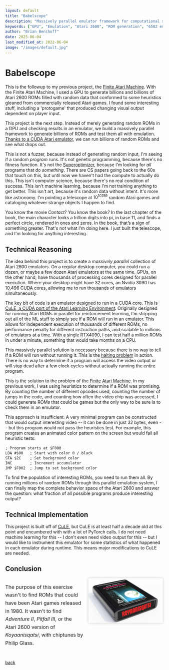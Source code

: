 ```yaml
---
layout: default
title: "Babelscope"
description: "Massively parallel emulator framework for computational space exploration"
keywords: ["GPU", "Emulation", "Atari 2600", "ROM generation", "6502 emulator", "procedural generation", "computational phenomenology", "Brian Benchoff"]
author: "Brian Benchoff"
date: 2025-06-04
last_modified_at: 2022-06-04
image: "/images/default.jpg"
---
```


# Babelscope

This is the followup to my previous project, the [Finite Atari Machine](https://bbenchoff.github.io/pages/FiniteAtari.html). With the Finite Atari Machine, I used a GPU to generate billions and billions of Atari 2600 ROMs filled with random data that conformed to some heuristics gleaned from commercially released Atari games. I found some interesting stuff, including a 'protogame' that produced changing visual output dependent on player input.

This project is the next step. Instead of merely generating random ROMs in a GPU and checking results in an emulator, we build a massively parallel framework to generate billions of ROMs and test them all with emulation. [Thanks to a CUDA Atari emulator](https://github.com/NVlabs/cule), we can run billions of random ROMs and see what drops out. 

This is not a fuzzer, because instead of generating random input, I'm seeing if a random _program_ runs. It's not genetic programming, because there's no fitness function. It's not the [Superoptimizer](https://dl.acm.org/doi/pdf/10.1145/36177.36194), because I'm looking for _all_ programs that do _something_. There are CS papers going back to the 60s that touch on this, but until now we haven't had the compute to actually do this. This isn't computer science, because there's no real condition of success. This isn't machine learning, because I'm not training anything to get better. This isn't art, because it's random data without intent. It's more like astronomy. I'm pointing a telescope at $10^{10159}$ random Atari games and cataloging whatever strange objects I happen to find.

You know the movie _Contact_? You know the book? In the last chapter of the book, the main character looks a trillion digits into pi, in base 11, and finds a perfect circle, rendered in ones and zeros. In the book, that’s a sign of something greater. That's not what I'm doing here. I just built the telescope, and I'm looking for anything interesting.

## Technical Reasoning

The idea behind this project is to create a _massively parallel_ collection of Atari 2600 emulators. On a regular desktop computer, you could run a dozen, or maybe a few dozen Atari emulators at the same time. GPUs, on the other hand, have thousands of processing cores designed for parallel execution. Where your desktop might have 32 cores, an Nvidia 3090 has 10,496 CUDA cores, allowing me to run thousands of emulators simultaneously.

The key bit of code is an emulator designed to run in a CUDA core. This is [CuLE, a CUDA port of the Atari Learning Environment](https://github.com/NVlabs/cule). Originally designed for running Atari ROMs in parallel for reinforcement learning, I'm stripping out all of the ML stuff to simply see if a ROM will run in an emulator. This allows for independent execution of thousands of different ROMs, no performance penalty for different instruction paths, and scalable to millions of emulators at a time. With a single RTX4090, I can test half a million ROMs in under a minute, something that would take months on a CPU.

This massively parallel solution is necessary because there is no way to tell if a ROM will run without running it. This is the [halting problem](https://en.wikipedia.org/wiki/Halting_problem) in action. There is no way to determine if a program will access the video output or will stop dead after a few clock cycles without actually running the entire program.

This is the solution to the problem of the [Finite Atari Machine](https://bbenchoff.github.io/pages/FiniteAtari.html). In my previous work, I was using heuristics to determine if a ROM was promising. By counting the number of different opcodes used, counting the number of jumps in the code, and counting how often the video chip was accessed, I could generate ROMs that could be games but the only way to be sure is to check them in an emulator.

This approach is insufficient. A very minimal program can be constructed that would output interesting video -- it can be done in just 32 bytes, even -- but this program would not pass the heuristics test. For example, this program creates an animated color pattern on the screen but would fail all heuristic tests:

<pre class="no-collapse"><code>; Program starts at $F000
LDA #$00   ; Start with color 0 / black 
STA $2C    ; Set background color
INC        ; Increment accumulator
JMP $F002  ; Jump to set background color
</code></pre>

To find the population of interesting ROMs, you need to run them all. By running millions of random ROMs through this parallel emulation system, I can finally map the complete behavior space of the Atari 2600 and answer the question: what fraction of all possible programs produce interesting output?

## Technical Implementation

This project is built off of [CuLE](https://github.com/NVlabs/cule), but CuLE is at least half a decade old at this point and encumbered with with a lot of PyTorch calls. I do not need machine learning for this -- I don't even need video output for this -- but I would like to instrument this emulator for some statistics of what happened in each emulator during runtime. This means major modifications to CuLE are needed.

## Conclusion

<div class="conclusion-flex">
  <div class="conclusion-text">
    <p>
      The purpose of this exercise wasn't to find ROMs that could have been Atari games released in 1980. It wasn't to find <em>Adventure II</em>, <em>Pitfall III</em>, or the Atari 2600 version of <em>Koyaanisqatsi</em>, with chiptunes by Philip Glass.
    </p>
  </div>
  <div class="conclusion-image">
    <img src="/images/Koyaanisqatsi.jpg" alt="Koyaanisqatsi, the video game">
  </div>
</div>

<style>
.conclusion-flex {
  display: flex;
  flex-direction: column-reverse;
  align-items: flex-start;
  gap: 1rem;
  margin-bottom: 1.5rem;
}

.conclusion-text {
  font-size: 1rem;
  line-height: 1.6;
}

.conclusion-image {
  width: 100%;
}

.conclusion-image img {
  width: 100%;
  height: auto;
  border-radius: 4px;
  box-shadow: 0 0 8px rgba(0,0,0,0.2);
}

@media (min-width: 768px) {
  .conclusion-flex {
    flex-direction: row;
  }
  
  .conclusion-text {
    flex: 2 1 400px;
    min-width: 250px;
  }
  
  .conclusion-image {
    flex: 1 1 400px;
    max-width: 400px;
  }
}
</style>

[back](../)
